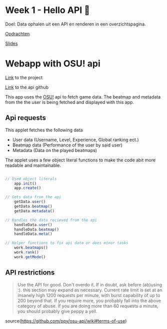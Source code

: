 # Week 1 - Hello API 🐒

Doel: Data ophalen uit een API en renderen in een overzichtspagina.

[Opdrachten](https://drive.google.com/open?id=1OVhWQNaCgSluYviTKKWcApkyPd23xow1PiExb8GYANM)

[Slides](https://drive.google.com/open?id=1Rjl9xqXoKniQSRJPdkU1O5YwWC33SJK8KiV0a-H_xZU)

# Webapp with OSU! api

[Link](https://senpaizuri.github.io/web-app-from-scratch-18-19/week1/) to the project

[Link](https://github.com/ppy/osu-api/wiki) to the api github

This app uses the [OSU!](https://osu.ppy.sh/) api to fetch game data.
The beatmap and metadata from the the user is being fetched and displayed with this app.

## Api requests

This applet fetches the following data

* User data (Username, Level, Experience, Global ranking ect.)
* Beatmap data (Performance of the user by said user)
* Metadata (Data on the played beatmaps)

The applet uses a few object literal functions to make the code abit more readable and maintainable.

```javascript

// Used object literals
    app.init()
    app.create()

// Gets data from the api
    getData.user() 
    getData.beatmap()
    getData.metadata()

// Handles the data recieved from the api
    handleData.user() 
    handleData.beatmap()
    handleData.meta()

// Helper functions to fix api data or does minor tasks
    work.beatmaps() 
    work.rank()
    work.getMode()

```

## API restrictions

> Use the API for good. Don't overdo it. If in doubt, ask before (ab)using :). this section may expand as necessary.
>Current rate limit is set at an insanely high 1200 requests per minute, with burst capability of up to 200 beyond that. If you require more, you probably fall into the above category of abuse. If you are doing more than 60 requests a minute, you should probably give peppy a yell.

source(https://github.com/ppy/osu-api/wiki#terms-of-use)

